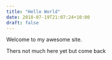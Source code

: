 ```yaml
---
title: "Hello World"
date: 2018-07-19T21:07:24+10:00
draft: false
---
```


Welcome to my awesome site.

Thers not much here yet but come back